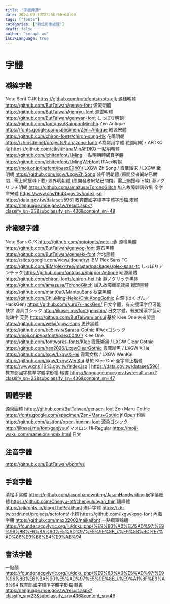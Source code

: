```yaml
---
title: "字體資源"
date: 2024-09-13T23:56:50+08:00
tags: ["fonts"]
categories: ["數位影像處理"]
draft: false
author: "seraph wu"
isCJKLanguage: true
---
```


# 字體

## 襯線字體

Noto Serif CJK <https://github.com/notofonts/noto-cjk>
源樣明體 <https://github.com/ButTaiwan/genyo-font>
源流明體 <https://github.com/ButTaiwan/genryu-font>
源雲明體 <https://github.com/ButTaiwan/genwan-font>
しっぽり明朝 <https://github.com/fontdasu/ShipporiMincho>
Zen Antique <https://fonts.google.com/specimen/Zen+Antique>
昭源宋體 <https://github.com/chiron-fonts/chiron-sung-hk>
花園明朝 <https://zh.osdn.net/projects/hanazono-font/> A為常用字體
花園明朝・AFDKO版 <https://github.com/cjkvi/HanaMinAFDKO>
一點明朝體 <https://github.com/ichitenfont/I.Ming>
一點明朝體網頁字體 <https://github.com/ichitenfont/I.MingWebfont>
IPAex明朝 <https://moji.or.jp/ipafont/ipaex00401/>
LXGW ZhiSong / 霞鶩緻宋 / LXGW 緻明朝 <https://github.com/lxgw/LxgwZhiSong>
裝甲明朝體  (原開發者網站已關閉，需上網搜尋下載)
源界明朝體 (原開發者網站已關閉，需上網搜尋下載)
瀞ノグリッチ明朝 <https://github.com/amazusa/ToronoGlitch>  加入故障雜訊效果
全字庫宋體 <https://www.cns11643.gov.tw/index.jsp> | <https://data.gov.tw/dataset/5961>
教育部國字標準字體字形檔 宋體 <https://language.moe.gov.tw/result.aspx?classify_sn=23&subclassify_sn=436&content_sn=48>

## 非襯線字體

Noto Sans CJK <https://github.com/notofonts/noto-cjk>
源樣黑體 <https://github.com/ButTaiwan/genyog-font>
源石黑體 <https://github.com/ButTaiwan/genseki-font>
台北黑體 <https://sites.google.com/view/jtfoundry/>
IBM Plex Sans TC <https://github.com/IBM/plex/tree/master/packages/plex-sans-tc>
しっぽりアンチック <https://github.com/fontdasu/ShipporiAntique>
昭源黑體 <https://github.com/chiron-fonts/chiron-hei-hk>
瀞ノグリッチ黒体 <https://github.com/amazusa/ToronoGlitch> 加入故障雜訊效果
饅頭黑體 <https://github.com/mant0u0/MantouSans>
秋空黑體 <https://github.com/ChiuMing-Neko/ChiuKongGothic>
白源 (はくげん／HackGen) <https://github.com/yuru7/HackGen/> 日文字體，有支援漢字但可能缺字
源真ゴシック <http://jikasei.me/font/genshin/> 日文字體，有支援漢字但可能缺字
芫荽 <https://github.com/ButTaiwan/iansui> 基於 Klee One
未來熒黑 <https://github.com/welai/glow-sans>
更紗黑體 <https://github.com/be5invis/Sarasa-Gothic>
IPAexゴシック <https://moji.or.jp/ipafont/ipaex00401/>
Klee One <https://github.com/fontworks-fonts/Klee>
霞鹜晰黑 / LXGW Clear Gothic <https://github.com/han2026/LxgwClearGothic>
霞鶩晰黑 / LXGW XiHei <https://github.com/lxgw/LxgwXiHei>
霞鹜文楷 / LXGW WenKai <https://github.com/lxgw/LxgwWenKai> 基於 Klee One
全字庫正楷體 <https://www.cns11643.gov.tw/index.jsp> | <https://data.gov.tw/dataset/5961>
教育部國字標準字體字形檔 楷書 <https://language.moe.gov.tw/result.aspx?classify_sn=23&subclassify_sn=436&content_sn=47>

## 圓體字體

源泉圓體 <https://github.com/ButTaiwan/gensen-font>
Zen Maru Gothic <https://fonts.google.com/specimen/Zen+Maru+Gothic>
jf Open 粉圓 <https://github.com/justfont/open-huninn-font>
源柔ゴシック <http://jikasei.me/font/genjyuu/>
マメロン Hi-Regular <https://moji-waku.com/mamelon/index.html> 日文

## 注音字體

<https://github.com/ButTaiwan/bpmfvs>

## 手寫字體

清松手寫體 <https://github.com/jasonhandwriting/JasonHandwriting>
辰宇落雁體 <https://github.com/Chenyu-otf/chenyuluoyan_thin>
隨峰體 <https://cjkfonts.io/blog/ThePeakFont>
瀨戶字體 <https://zh-tw.osdn.net/projects/setofont/>
小賴 <https://github.com/lxgw/kose-font>
內海字體 <https://github.com/max32002/naikaifont>
一點鋼筆鶴體 <https://founder.acgvlyric.org/iu/doku.php/%E9%80%A0%E5%AD%97:%E9%96%8B%E6%BA%90%E5%AD%97%E5%9E%8B_i.%E9%8B%BC%E7%AD%86%E9%B6%B4%E9%AB%94>

## 書法字體

一點顏 <https://founder.acgvlyric.org/iu/doku.php/%E9%80%A0%E5%AD%97:%E9%96%8B%E6%BA%90%E5%AD%97%E5%9E%8B_i.%E9%A1%8F%E9%AB%94>
教育部國字標準字體字形檔 隸書 <https://language.moe.gov.tw/result.aspx?classify_sn=23&subclassify_sn=436&content_sn=49>